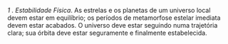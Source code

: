 ﻿<I>1 . Estabilidade Física</I>. As estrelas e os planetas de um universo local devem estar em equilíbrio; os períodos de metamorfose estelar imediata devem estar acabados. O universo deve estar seguindo numa trajetória clara; sua órbita deve estar seguramente e finalmente estabelecida.